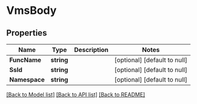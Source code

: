 # VmsBody

## Properties
Name | Type | Description | Notes
------------ | ------------- | ------------- | -------------
**FuncName** | **string** |  | [optional] [default to null]
**SsId** | **string** |  | [optional] [default to null]
**Namespace** | **string** |  | [optional] [default to null]

[[Back to Model list]](../README.md#documentation-for-models) [[Back to API list]](../README.md#documentation-for-api-endpoints) [[Back to README]](../README.md)

